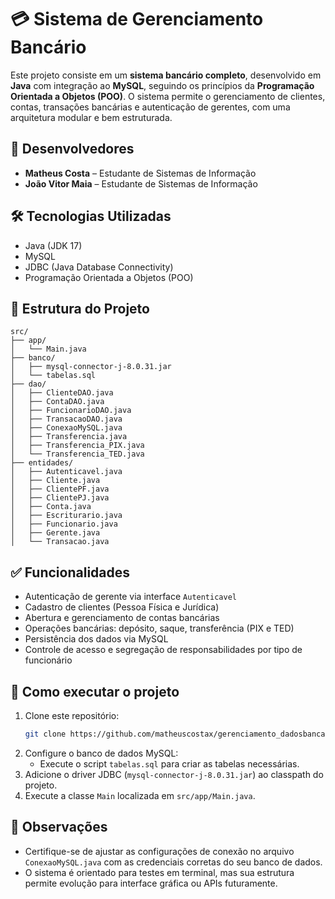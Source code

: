 # 💳 Sistema de Gerenciamento Bancário

Este projeto consiste em um **sistema bancário completo**, desenvolvido em **Java** com integração ao **MySQL**, seguindo os princípios da **Programação Orientada a Objetos (POO)**. O sistema permite o gerenciamento de clientes, contas, transações bancárias e autenticação de gerentes, com uma arquitetura modular e bem estruturada.

## 👥 Desenvolvedores
- **Matheus Costa** – Estudante de Sistemas de Informação  
- **João Vitor Maia** – Estudante de Sistemas de Informação  

## 🛠️ Tecnologias Utilizadas
- Java (JDK 17)
- MySQL
- JDBC (Java Database Connectivity)
- Programação Orientada a Objetos (POO)

## 📁 Estrutura do Projeto

```
src/
├── app/
│   └── Main.java
├── banco/
│   ├── mysql-connector-j-8.0.31.jar
│   └── tabelas.sql
├── dao/
│   ├── ClienteDAO.java
│   ├── ContaDAO.java
│   ├── FuncionarioDAO.java
│   ├── TransacaoDAO.java
│   ├── ConexaoMySQL.java
│   ├── Transferencia.java
│   ├── Transferencia_PIX.java
│   └── Transferencia_TED.java
├── entidades/
│   ├── Autenticavel.java
│   ├── Cliente.java
│   ├── ClientePF.java
│   ├── ClientePJ.java
│   ├── Conta.java
│   ├── Escriturario.java
│   ├── Funcionario.java
│   ├── Gerente.java
│   └── Transacao.java
```

## ✅ Funcionalidades
- Autenticação de gerente via interface `Autenticavel`
- Cadastro de clientes (Pessoa Física e Jurídica)
- Abertura e gerenciamento de contas bancárias
- Operações bancárias: depósito, saque, transferência (PIX e TED)
- Persistência dos dados via MySQL
- Controle de acesso e segregação de responsabilidades por tipo de funcionário

## 📌 Como executar o projeto

1. Clone este repositório:
   ```bash
   git clone https://github.com/matheuscostax/gerenciamento_dadosbancarios.git
   ```
2. Configure o banco de dados MySQL:
   - Execute o script `tabelas.sql` para criar as tabelas necessárias.
3. Adicione o driver JDBC (`mysql-connector-j-8.0.31.jar`) ao classpath do projeto.
4. Execute a classe `Main` localizada em `src/app/Main.java`.

## 📝 Observações
- Certifique-se de ajustar as configurações de conexão no arquivo `ConexaoMySQL.java` com as credenciais corretas do seu banco de dados.
- O sistema é orientado para testes em terminal, mas sua estrutura permite evolução para interface gráfica ou APIs futuramente.
